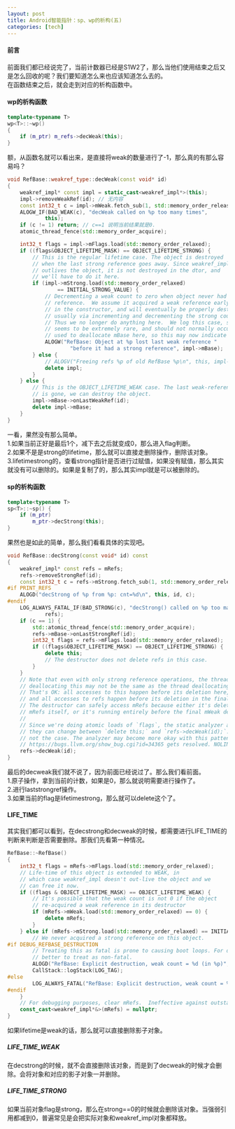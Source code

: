 ```yaml
---
layout: post
title: Android智能指针：sp、wp的析构(五)
categories: [tech]
---
```

#### 前言
前面我们都已经说完了，当前计数器已经是S1W2了，那么当他们使用结束之后又是怎么回收的呢？我们要知道怎么来也应该知道怎么去的。  
在函数结束之后，就会走到对应的析构函数中。
#### wp的析构函数
```c++
template<typename T>
wp<T>::~wp()
{
    if (m_ptr) m_refs->decWeak(this);
}
```
额，从函数名就可以看出来，是直接将weak的数量进行了-1，那么真的有那么容易吗？
```c++
void RefBase::weakref_type::decWeak(const void* id)
{
    weakref_impl* const impl = static_cast<weakref_impl*>(this);
    impl->removeWeakRef(id); // 无内容
    const int32_t c = impl->mWeak.fetch_sub(1, std::memory_order_release);
    ALOGW_IF(BAD_WEAK(c), "decWeak called on %p too many times",
            this);
    if (c != 1) return; // c==1 说明当前结果就是0.
    atomic_thread_fence(std::memory_order_acquire);

    int32_t flags = impl->mFlags.load(std::memory_order_relaxed); 
    if ((flags&OBJECT_LIFETIME_MASK) == OBJECT_LIFETIME_STRONG) {
        // This is the regular lifetime case. The object is destroyed
        // when the last strong reference goes away. Since weakref_impl
        // outlives the object, it is not destroyed in the dtor, and
        // we'll have to do it here.
        if (impl->mStrong.load(std::memory_order_relaxed)
                == INITIAL_STRONG_VALUE) {
            // Decrementing a weak count to zero when object never had a strong
            // reference.  We assume it acquired a weak reference early, e.g.
            // in the constructor, and will eventually be properly destroyed,
            // usually via incrementing and decrementing the strong count.
            // Thus we no longer do anything here.  We log this case, since it
            // seems to be extremely rare, and should not normally occur. We
            // used to deallocate mBase here, so this may now indicate a leak.
            ALOGW("RefBase: Object at %p lost last weak reference "
                    "before it had a strong reference", impl->mBase);
        } else {
            // ALOGV("Freeing refs %p of old RefBase %p\n", this, impl->mBase);
            delete impl;
        }
    } else {
        // This is the OBJECT_LIFETIME_WEAK case. The last weak-reference
        // is gone, we can destroy the object.
        impl->mBase->onLastWeakRef(id);
        delete impl->mBase;
    }
}
```
一看，果然没有那么简单。  
1.如果当前正好是最后1个，减下去之后就变成0，那么进入flag判断。  
2.如果不是是strong的lifetime，那么就可以直接走删除操作，删除该对象。  
3.lifetimestrong的，查看strong指针是否进行过赋值，如果没有赋值，那么其实就没有可以删除的。如果是复制了的，那么其实impl就是可以被删除的。  

#### sp的析构函数
```c++
template<typename T>
sp<T>::~sp() {
    if (m_ptr)
        m_ptr->decStrong(this);
}
```
果然也是如此的简单，那么我们看看具体的实现吧。
```c++
void RefBase::decStrong(const void* id) const
{
    weakref_impl* const refs = mRefs;
    refs->removeStrongRef(id);
    const int32_t c = refs->mStrong.fetch_sub(1, std::memory_order_release);
#if PRINT_REFS
    ALOGD("decStrong of %p from %p: cnt=%d\n", this, id, c);
#endif
    LOG_ALWAYS_FATAL_IF(BAD_STRONG(c), "decStrong() called on %p too many times",
            refs);
    if (c == 1) {
        std::atomic_thread_fence(std::memory_order_acquire);
        refs->mBase->onLastStrongRef(id);
        int32_t flags = refs->mFlags.load(std::memory_order_relaxed);
        if ((flags&OBJECT_LIFETIME_MASK) == OBJECT_LIFETIME_STRONG) {
            delete this;
            // The destructor does not delete refs in this case.
        }
    }
    // Note that even with only strong reference operations, the thread
    // deallocating this may not be the same as the thread deallocating refs.
    // That's OK: all accesses to this happen before its deletion here,
    // and all accesses to refs happen before its deletion in the final decWeak.
    // The destructor can safely access mRefs because either it's deleting
    // mRefs itself, or it's running entirely before the final mWeak decrement.
    //
    // Since we're doing atomic loads of `flags`, the static analyzer assumes
    // they can change between `delete this;` and `refs->decWeak(id);`. This is
    // not the case. The analyzer may become more okay with this patten when
    // https://bugs.llvm.org/show_bug.cgi?id=34365 gets resolved. NOLINTNEXTLINE
    refs->decWeak(id);
}
```
最后的decweak我们就不说了，因为前面已经说过了。那么我们看前面。  
1.原子操作，拿到当前的计数，如果是0，那么就说明需要进行操作了。  
2.进行laststrongref操作。  
3.如果当前的flag是lifetimestrong，那么就可以delete这个了。

#### LIFE_TIME
其实我们都可以看到，在decstrong和decweak的时候，都需要进行LIFE_TIME的判断来判断是否需要删除。那我们先看第一种情况。
```c++
RefBase::~RefBase()
{
    int32_t flags = mRefs->mFlags.load(std::memory_order_relaxed);
    // Life-time of this object is extended to WEAK, in
    // which case weakref_impl doesn't out-live the object and we
    // can free it now.
    if ((flags & OBJECT_LIFETIME_MASK) == OBJECT_LIFETIME_WEAK) {
        // It's possible that the weak count is not 0 if the object
        // re-acquired a weak reference in its destructor
        if (mRefs->mWeak.load(std::memory_order_relaxed) == 0) {
            delete mRefs;
        }
    } else if (mRefs->mStrong.load(std::memory_order_relaxed) == INITIAL_STRONG_VALUE) {
        // We never acquired a strong reference on this object.
#if DEBUG_REFBASE_DESTRUCTION
        // Treating this as fatal is prone to causing boot loops. For debugging, it's
        // better to treat as non-fatal.
        ALOGD("RefBase: Explicit destruction, weak count = %d (in %p)", mRefs->mWeak.load(), this);
        CallStack::logStack(LOG_TAG);
#else
        LOG_ALWAYS_FATAL("RefBase: Explicit destruction, weak count = %d", mRefs->mWeak.load());
#endif
    }
    // For debugging purposes, clear mRefs.  Ineffective against outstanding wp's.
    const_cast<weakref_impl*&>(mRefs) = nullptr;
}
```
如果lifetime是weak的话，那么就可以直接删除影子对象。
##### LIFE_TIME_WEAK
在decstrong的时候，就不会直接删除该对象，而是到了decweak的时候才会删除。会将对象和对应的影子对象一并删除。
##### LIFE_TIME_STRONG
如果当前对象flag是strong，那么在strong==0的时候就会删除该对象。当强弱引用都减到0，普遍常见是会把实际对象和weakref_impl对象都释放。

